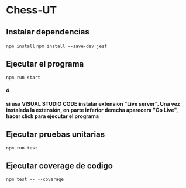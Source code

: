 # Chess-UT

## Instalar dependencias
 `npm install`
 `npm install --save-dev jest`

## Ejecutar el programa
 `npm run start`
 #### ó
 #### si usa VISUAL STUDIO CODE instalar extension "Live server". Una vez instalada la extensión, en parte inferior derecha aparecera "Go Live", hacer click para ejecutar el programa

## Ejecutar pruebas unitarias
`npm run test`

## Ejecutar coverage de codigo
`npm test -- --coverage`
